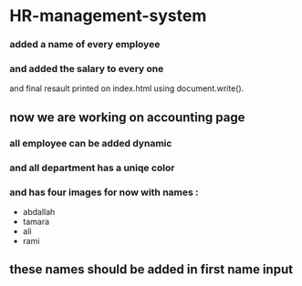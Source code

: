 # HR-management-system
### added a name of every employee
### and added the salary to every one 
and final resault printed on index.html using document.write().

## now we are working on accounting page 
### all employee can be added dynamic 
### and all department has a uniqe color 
### and has four images for now with names :
* abdallah
* tamara
* ali 
* rami
## these names should be added in first name input
